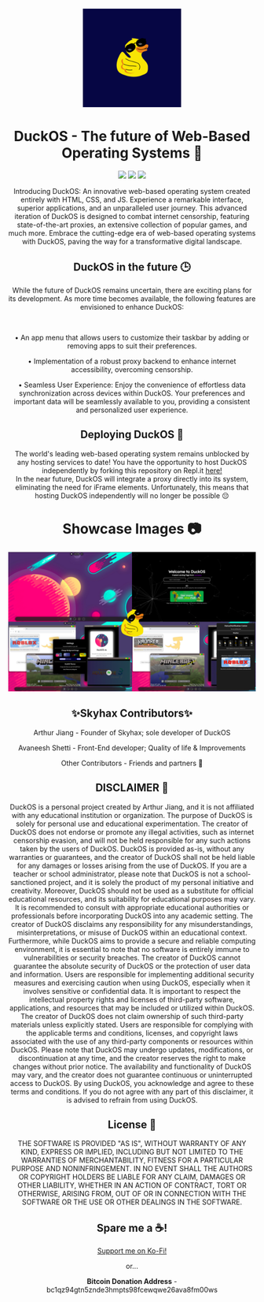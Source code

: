 <p align="center"> <img width="200px" src="/system/media/DuckOS_image.png?raw=true"> </p>
<h1 align="center">DuckOS - The future of Web-Based Operating Systems 🌌</h1>
<p align="center"> <a href="https://discord.gg/2JbtU5HnrY"><img height="30px" src="https://img.shields.io/badge/Discord-7289DA?style=for-the-badge&logo=discord&logoColor=white"></a> <a href="https://github.com/GikitSRC"><img height="30px" src="https://img.shields.io/badge/GitHub-100000?style=for-the-badge&logo=github&logoColor=white"></a> <a href="https://twitter.com/ACompleteNewb"><img height="30px" src="https://img.shields.io/badge/Twitter-1DA1F2?style=for-the-badge&logo=twitter&logoColor=white"></a> </p>

<p align="center">Introducing DuckOS: An innovative web-based operating system created entirely with HTML, CSS, and JS. Experience a remarkable interface, superior applications, and an unparalleled user journey. This advanced iteration of DuckOS is designed to combat internet censorship, featuring state-of-the-art proxies, an extensive collection of popular games, and much more. Embrace the cutting-edge era of web-based operating systems with DuckOS, paving the way for a transformative digital landscape.</p>

<h2 align="center">DuckOS in the future 🕒</h2>
<p align="center">While the future of DuckOS remains uncertain, there are exciting plans for its development. As more time becomes available, the following features are envisioned to enhance DuckOS:</p><br>
<p align="center">• An app menu that allows users to customize their taskbar by adding or removing apps to suit their preferences.</p>
<p align="center">• Implementation of a robust proxy backend to enhance internet accessibility, overcoming censorship.</p>
<p align="center">• Seamless User Experience: Enjoy the convenience of effortless data synchronization across devices within DuckOS. Your preferences and important data will be seamlessly available to you, providing a consistent and personalized user experience.</p>

<h2 align="center">Deploying DuckOS 🚀</h2>
<p align="center">The world's leading web-based operating system remains unblocked by any hosting services to date! You have the opportunity to host DuckOS independently by forking this repository on Repl.it <a href="https://replit.com/github/GikitSRC/DuckOS-V5">here!</a><br>In the near future, DuckOS will integrate a proxy directly into its system, eliminating the need for iFrame elements. Unfortunately, this means that hosting DuckOS independently will no longer be possible 😔</p>

<h1 align="center">Showcase Images 📷</h1>
<p align="center"> <img src="/system/media/showcasemain.png"></p>

<h2 align='center'>✨Skyhax Contributors✨</h2>
<p align="center">Arthur Jiang - Founder of Skyhax; sole developer of DuckOS</p>
<p align="center">Avaneesh Shetti - Front-End developer; Quality of life & Improvements</p>
<p align="center">Other Contributors - Friends and partners 🤷</p>


<h2 align="center">DISCLAIMER 📝</h2>
<p align="center">DuckOS is a personal project created by Arthur Jiang, and it is not affiliated with any educational institution or organization. The purpose of DuckOS is solely for personal use and educational experimentation. The creator of DuckOS does not endorse or promote any illegal activities, such as internet censorship evasion, and will not be held responsible for any such actions taken by the users of DuckOS. DuckOS is provided as-is, without any warranties or guarantees, and the creator of DuckOS shall not be held liable for any damages or losses arising from the use of DuckOS. If you are a teacher or school administrator, please note that DuckOS is not a school-sanctioned project, and it is solely the product of my personal initiative and creativity. Moreover, DuckOS should not be used as a substitute for official educational resources, and its suitability for educational purposes may vary. It is recommended to consult with appropriate educational authorities or professionals before incorporating DuckOS into any academic setting. The creator of DuckOS disclaims any responsibility for any misunderstandings, misinterpretations, or misuse of DuckOS within an educational context. Furthermore, while DuckOS aims to provide a secure and reliable computing environment, it is essential to note that no software is entirely immune to vulnerabilities or security breaches. The creator of DuckOS cannot guarantee the absolute security of DuckOS or the protection of user data and information. Users are responsible for implementing additional security measures and exercising caution when using DuckOS, especially when it involves sensitive or confidential data. It is important to respect the intellectual property rights and licenses of third-party software, applications, and resources that may be included or utilized within DuckOS. The creator of DuckOS does not claim ownership of such third-party materials unless explicitly stated. Users are responsible for complying with the applicable terms and conditions, licenses, and copyright laws associated with the use of any third-party components or resources within DuckOS. Please note that DuckOS may undergo updates, modifications, or discontinuation at any time, and the creator reserves the right to make changes without prior notice. The availability and functionality of DuckOS may vary, and the creator does not guarantee continuous or uninterrupted access to DuckOS. By using DuckOS, you acknowledge and agree to these terms and conditions. If you do not agree with any part of this disclaimer, it is advised to refrain from using DuckOS.</p>

<h2 align="center">License 📄</h2>
<p align="center">THE SOFTWARE IS PROVIDED "AS IS", WITHOUT WARRANTY OF ANY KIND, EXPRESS OR IMPLIED, INCLUDING BUT NOT LIMITED TO THE WARRANTIES OF MERCHANTABILITY, FITNESS FOR A PARTICULAR PURPOSE AND NONINFRINGEMENT. IN NO EVENT SHALL THE AUTHORS OR COPYRIGHT HOLDERS BE LIABLE FOR ANY CLAIM, DAMAGES OR OTHER LIABILITY, WHETHER IN AN ACTION OF CONTRACT, TORT OR OTHERWISE, ARISING FROM, OUT OF OR IN CONNECTION WITH THE SOFTWARE OR THE USE OR OTHER DEALINGS IN THE SOFTWARE.</p>

<h2 align="center">Spare me a ☕!</h2>
<p align="center"><a align="center" href="https://ko-fi.com/chainedtears">Support me on Ko-Fi!</a></p>
<p align="center">or...</p>
<p align="center"><b>Bitcoin Donation Address</b> - bc1qz94gtn5znde3hmpts98fcewqwe26ava8fm00ws</p>
